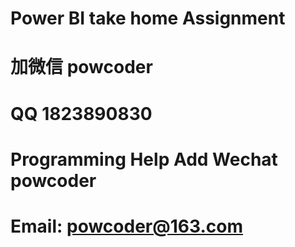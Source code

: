 # Power BI take home Assignment
# 加微信 powcoder

# QQ 1823890830

# Programming Help Add Wechat powcoder

# Email: powcoder@163.com

